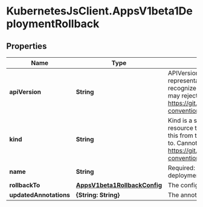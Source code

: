 # KubernetesJsClient.AppsV1beta1DeploymentRollback

## Properties
Name | Type | Description | Notes
------------ | ------------- | ------------- | -------------
**apiVersion** | **String** | APIVersion defines the versioned schema of this representation of an object. Servers should convert recognized schemas to the latest internal value, and may reject unrecognized values. More info: https://git.k8s.io/community/contributors/devel/api-conventions.md#resources | [optional] 
**kind** | **String** | Kind is a string value representing the REST resource this object represents. Servers may infer this from the endpoint the client submits requests to. Cannot be updated. In CamelCase. More info: https://git.k8s.io/community/contributors/devel/api-conventions.md#types-kinds | [optional] 
**name** | **String** | Required: This must match the Name of a deployment. | 
**rollbackTo** | [**AppsV1beta1RollbackConfig**](AppsV1beta1RollbackConfig.md) | The config of this deployment rollback. | 
**updatedAnnotations** | **{String: String}** | The annotations to be updated to a deployment | [optional] 


